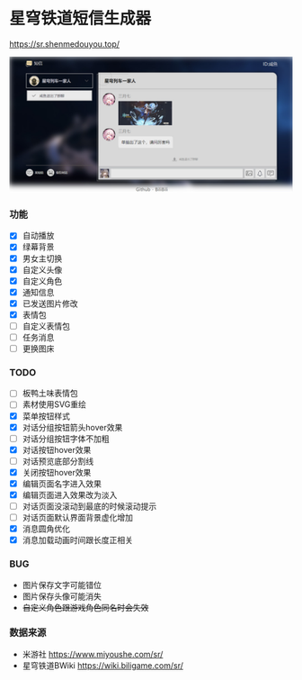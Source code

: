 # 星穹铁道短信生成器

<https://sr.shenmedouyou.top/>

![预览图](readme/screenshot.jpg)

### 功能

- [x] 自动播放
- [x] 绿幕背景
- [x] 男女主切换
- [x] 自定义头像
- [x] 自定义角色
- [x] 通知信息
- [x] 已发送图片修改
- [x] 表情包
- [ ] 自定义表情包
- [ ] 任务消息
- [ ] 更换图床

### TODO

- [ ] 板鸭土味表情包
- [ ] 素材使用SVG重绘
- [x] 菜单按钮样式
- [x] 对话分组按钮箭头hover效果
- [ ] 对话分组按钮字体不加粗
- [x] 对话按钮hover效果
- [ ] 对话预览底部分割线
- [x] 关闭按钮hover效果
- [x] 编辑页面名字进入效果
- [x] 编辑页面进入效果改为淡入
- [ ] 对话页面没滚动到最底的时候滚动提示
- [ ] 对话页面默认界面背景虚化增加
- [x] 消息圆角优化
- [x] 消息加载动画时间跟长度正相关

### BUG

- 图片保存文字可能错位
- 图片保存头像可能消失
- ~~自定义角色跟游戏角色同名时会失效~~

### 数据来源

- 米游社 <https://www.miyoushe.com/sr/>
- 星穹铁道BWiki <https://wiki.biligame.com/sr/>
